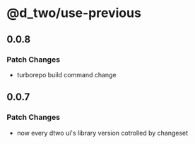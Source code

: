 # @d_two/use-previous

## 0.0.8

### Patch Changes

- turborepo build command change

## 0.0.7

### Patch Changes

- now every dtwo ui's library version cotrolled by changeset
